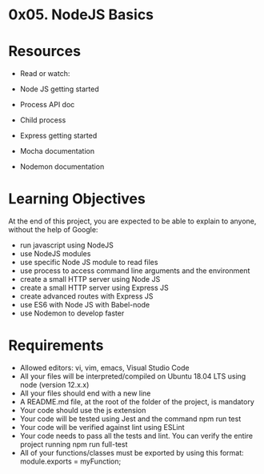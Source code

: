 # 0x05. NodeJS Basics

# Resources
 -  Read or watch:

 -  Node JS getting started
 -  Process API doc
 -  Child process
 -  Express getting started
 -  Mocha documentation
 -  Nodemon documentation
# Learning Objectives
At the end of this project, you are expected to be able to explain to anyone, without the help of Google:

-  run javascript using NodeJS
-  use NodeJS modules
-  use specific Node JS module to read files
-  use process to access command line arguments and the environment
-  create a small HTTP server using Node JS
-  create a small HTTP server using Express JS
-  create advanced routes with Express JS
-  use ES6 with Node JS with Babel-node
-  use Nodemon to develop faster

# Requirements
- Allowed editors: vi, vim, emacs, Visual Studio Code
- All your files will be interpreted/compiled on Ubuntu 18.04 LTS using node (version 12.x.x)
- All your files should end with a new line
- A README.md file, at the root of the folder of the project, is mandatory
- Your code should use the js extension
- Your code will be tested using Jest and the command npm run test
- Your code will be verified against lint using ESLint
- Your code needs to pass all the tests and lint. You can verify the entire project running npm run full-test
- All of your functions/classes must be exported by using this format: module.exports = myFunction;
